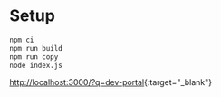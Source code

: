 # Setup

```bash
npm ci
npm run build
npm run copy
node index.js
```

[http://localhost:3000/?q=dev-portal](http://localhost:3000/?q=dev-portal){:target="_blank"}
